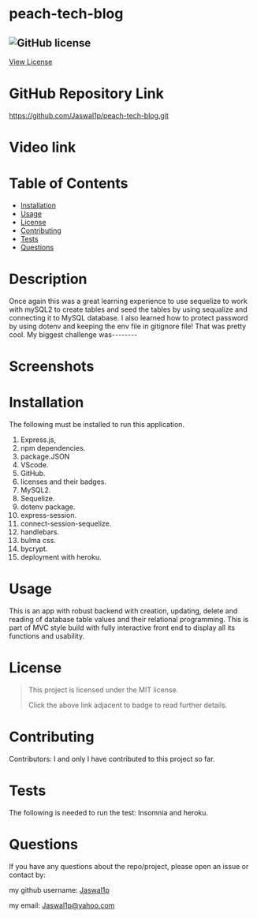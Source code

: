# peach-tech-blog
 
 ## ![GitHub license](https://img.shields.io/badge/License-MIT-yellow.svg) 
[View License](https://opensource.org/licenses/MIT) 
 
 # GitHub Repository Link
 https://github.com/Jaswal1p/peach-tech-blog.git

 # Video link
 

 # Table of Contents
 * [Installation](#installation)
 * [Usage](#usage)
 * [License](#license)
 * [Contributing](#Contributing)
 * [Tests](#tests)
 * [Questions](#questions)
 
 # Description
 Once again this was a great learning experience to use sequelize to work with mySQL2 to create tables and seed the tables by using sequalize and connecting it to MySQL database. I also learned how to protect password by using dotenv and keeping the env file in gitignore file! That was pretty cool. My biggest challenge was--------  


 # Screenshots



 # Installation
  The following must be installed to run this application. 
  1. Express.js, 
  2. npm dependencies.
  3. package.JSON
  4. VScode.
  5. GitHub.
  6. licenses and their badges.
  7. MySQL2. 
  8. Sequelize.
  9. dotenv package.
  10. express-session.
  11. connect-session-sequelize.
  12. handlebars.
  13. bulma css.
  14. bycrypt.
  15. deployment with heroku.


 # Usage
 This is an app with robust backend with creation, updating, delete and reading of database table values and their relational programming. This is part of MVC style build with fully interactive front end to display all its functions and usability. 

 # License 
 > This project is licensed under the MIT license.
 >
 > Click the above link adjacent to badge to read further details.
 
 # Contributing
 Contributors: I and only I have contributed to this project so far. 

 # Tests
 The following is needed to run the test: Insomnia and heroku. 

 # Questions
 If you have any questions about the repo/project, please open an issue or contact by: 
 
 my github username: [Jaswal1p](https://github.com/Jaswal1p) 
 
 my email: Jaswal1p@yahoo.com